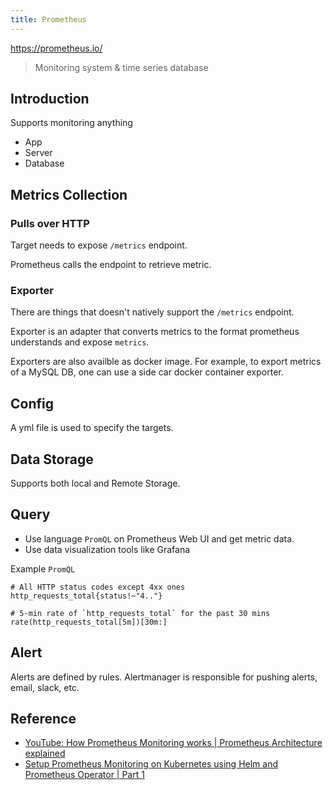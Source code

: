 ```yaml
---
title: Prometheus
---
```


https://prometheus.io/

> Monitoring system & time series database

## Introduction

Supports monitoring anything

- App
- Server
- Database

## Metrics Collection

### Pulls over HTTP

Target needs to expose `/metrics` endpoint.

Prometheus calls the endpoint to retrieve metric.

### Exporter

There are things that doesn't natively support the `/metrics` endpoint.

Exporter is an adapter that converts metrics to the format prometheus understands and expose `metrics`.

Exporters are also availble as docker image. For example, to export metrics of a MySQL DB, one can use a side car docker container exporter.

## Config

A yml file is used to specify the targets.

## Data Storage

Supports both local and Remote Storage.

## Query

- Use language `PromQL` on Prometheus Web UI and get metric data.
- Use data visualization tools like Grafana

Example `PromQL`

```
# All HTTP status codes except 4xx ones
http_requests_total{status!~"4.."}

# 5-min rate of `http_requests_total` for the past 30 mins
rate(http_requests_total[5m])[30m:]
```

## Alert

Alerts are defined by rules. Alertmanager is responsible for pushing alerts, email, slack, etc.

## Reference

- [YouTube: How Prometheus Monitoring works | Prometheus Architecture explained](https://youtu.be/h4Sl21AKiDg)
- [Setup Prometheus Monitoring on Kubernetes using Helm and Prometheus Operator | Part 1](https://youtu.be/QoDqxm7ybLc)
